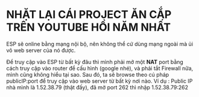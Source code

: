 # NHẶT LẠI CÁI PROJECT ĂN CẮP TRÊN YOUTUBE HỒI NĂM NHẤT

ESP sẽ online bằng mạng nội bộ, nên không thể cứ dùng mạng ngoài mà ủi vô web server của nó được.

Để truy cập vào ESP từ bất kỳ đâu thì mình phải mở một **NAT** port bằng cách truy cập vào router để cấu hình (google nhé), và phải tắt Firewall nữa, mình cũng không hiểu tại sao. 
Sau đó, ta sẽ browse theo cú pháp publicIP:port để truy cập vào web server từ bất kỳ nơi nào.
  Ví dụ : Public IP nhà mình là 1.52.38.79 (thật đấy), đã mở port 262 thì nhập 1.52.38.79:262



